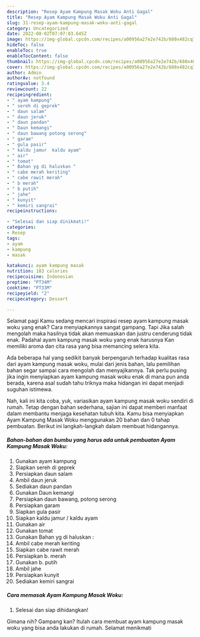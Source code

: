 ```yaml
---
description: "Resep Ayam Kampung Masak Woku Anti Gagal"
title: "Resep Ayam Kampung Masak Woku Anti Gagal"
slug: 31-resep-ayam-kampung-masak-woku-anti-gagal
category: Uncategorized
date: 2022-08-02T07:07:03.645Z
image: https://img-global.cpcdn.com/recipes/a00956a27e2e742b/680x482cq70/ayam-kampung-masak-woku-foto-resep-utama.jpg
hideToc: false
enableToc: true
enableTocContent: false
thumbnail: https://img-global.cpcdn.com/recipes/a00956a27e2e742b/680x482cq70/ayam-kampung-masak-woku-foto-resep-utama.jpg
cover: https://img-global.cpcdn.com/recipes/a00956a27e2e742b/680x482cq70/ayam-kampung-masak-woku-foto-resep-utama.jpg
author: Admin
authorAv: notfound
ratingvalue: 3.4
reviewcount: 22
recipeingredient:
- " ayam kampung"
- " sereh di geprek"
- " daun salam"
- " daun jeruk"
- " daun pandan"
- " Daun kemangi"
- " daun bawang potong serong"
- " garam"
- " gula pasir"
- " kaldu jamur  kaldu ayam"
- " air"
- " tomat"
- " Bahan yg di haluskan "
- " cabe merah keriting"
- " cabe rawit merah"
- " b merah"
- " b putih"
- " jahe"
- " kunyit"
- " kemiri sangrai"
recipeinstructions:

- "Selesai dan siap dinikmati!"
categories:
- Resep
tags:
- ayam
- kampung
- masak

katakunci: ayam kampung masak 
nutrition: 183 calories
recipecuisine: Indonesian
preptime: "PT34M"
cooktime: "PT33M"
recipeyield: "2"
recipecategory: Dessert

---
```



Selamat pagi Kamu sedang mencari inspirasi resep ayam kampung masak woku yang enak? Cara menyiapkannya sangat gampang. Tapi Jika salah mengolah maka hasilnya tidak akan memuaskan dan justru cenderung tidak enak. Padahal ayam kampung masak woku yang enak harusnya Kan memiliki aroma dan cita rasa yang bisa memancing selera kita.




Ada beberapa hal yang sedikit banyak berpengaruh terhadap kualitas rasa dari ayam kampung masak woku, mulai dari jenis bahan, lalu pemilihan bahan segar sampai cara mengolah dan menyajikannya. Tak perlu pusing jika ingin menyiapkan ayam kampung masak woku enak di mana pun anda berada, karena asal sudah tahu triknya maka hidangan ini dapat menjadi suguhan istimewa.


Nah, kali ini kita coba, yuk, variasikan ayam kampung masak woku sendiri di rumah. Tetap dengan bahan sederhana, sajian ini dapat memberi manfaat dalam membantu menjaga kesehatan tubuh kita. Kamu bisa menyiapkan Ayam Kampung Masak Woku menggunakan 20 bahan dan 0 tahap pembuatan. Berikut ini langkah-langkah dalam membuat hidangannya.

<!--inarticleads1-->

##### Bahan-bahan dan bumbu yang harus ada untuk pembuatan Ayam Kampung Masak Woku:

1. Gunakan  ayam kampung
1. Siapkan  sereh di geprek
1. Persiapkan  daun salam
1. Ambil  daun jeruk
1. Sediakan  daun pandan
1. Gunakan  Daun kemangi
1. Persiapkan  daun bawang, potong serong
1. Persiapkan  garam
1. Siapkan  gula pasir
1. Siapkan  kaldu jamur / kaldu ayam
1. Gunakan  air
1. Gunakan  tomat
1. Gunakan  Bahan yg di haluskan :
1. Ambil  cabe merah keriting
1. Siapkan  cabe rawit merah
1. Persiapkan  b. merah
1. Gunakan  b. putih
1. Ambil  jahe
1. Persiapkan  kunyit
1. Sediakan  kemiri sangrai




<!--inarticleads2-->

##### Cara memasak Ayam Kampung Masak Woku:


1. Selesai dan siap dihidangkan!



Gimana nih? Gampang kan? Itulah cara membuat ayam kampung masak woku yang bisa anda lakukan di rumah. Selamat menikmati
